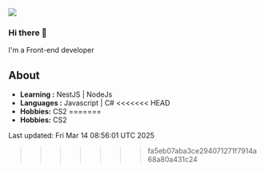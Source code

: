 <img align='center' src="https://github-readme-stats.vercel.app/api?username=666-arch">

### Hi there 👋

I'm a Front-end developer 
## About

-  **Learning :** NestJS | NodeJs
-  **Languages :** Javascript | C#
<<<<<<< HEAD
-  **Hobbies:** CS2
=======
-  **Hobbies:** CS2

Last updated: Fri Mar 14 08:56:01 UTC 2025
>>>>>>> fa5eb07aba3ce294071271f7914a68a80a431c24
